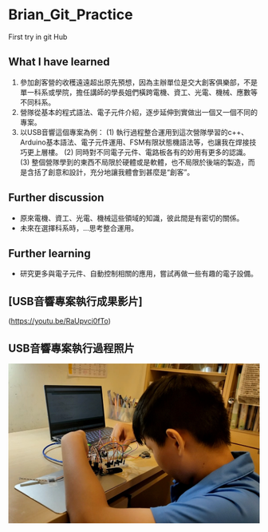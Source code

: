 # Brian_Git_Practice
First try in git Hub 
##  What I have learned
1. 參加創客營的收穫遠遠超出原先預想，因為主辦單位是交大創客俱樂部，不是單一科系或學院，擔任講師的學長姐們橫跨電機、資工、光電、機械、應數等不同科系。
2. 營隊從基本的程式語法、電子元件介紹，逐步延伸到實做出一個又一個不同的專案。
3. 以USB音響這個專案為例：
  (1) 執行過程整合運用到這次營隊學習的c++、Arduino基本語法、電子元件運用、FSM有限狀態機語法等，也讓我在焊接技巧更上層樓。
  (2) 同時對不同電子元件、電路板各有的妙用有更多的認識。
  (3) 整個營隊學到的東西不局限於硬體或是軟體，也不局限於後端的製造，而是含括了創意和設計，充分地讓我體會到甚麼是“創客”。

## Further discussion
* 原來電機、資工、光電、機械這些領域的知識，彼此間是有密切的關係。
* 未來在選擇科系時，...思考整合運用。

## Further learning
* 研究更多與電子元件、自動控制相關的應用，嘗試再做一些有趣的電子設備。

## [USB音響專案執行成果影片]
(https://youtu.be/RaUpvci0fTo)


## USB音響專案執行過程照片
![](https://github.com/AncuBrian/Brian_Git_Practice/blob/main/USB%E9%9F%B3%E9%9F%BF%E8%A3%BD%E4%BD%9C_02.jpg)
